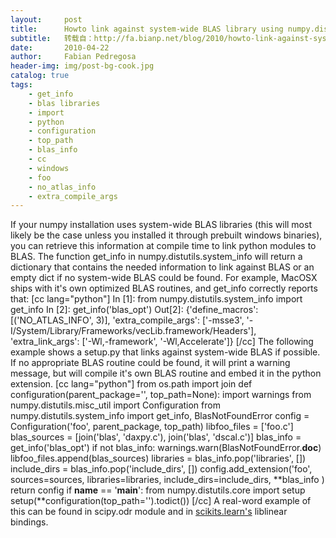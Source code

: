 ```yaml
---
layout:     post
title:      Howto link against system-wide BLAS library using numpy.distutils
subtitle:   转载自：http://fa.bianp.net/blog/2010/howto-link-against-system-wide-blas-library-using-numpydistutils/
date:       2010-04-22
author:     Fabian Pedregosa
header-img: img/post-bg-cook.jpg
catalog: true
tags:
    - get_info
    - blas libraries
    - import
    - python
    - configuration
    - top_path
    - blas_info
    - cc
    - windows
    - foo
    - no_atlas_info
    - extra_compile_args
---
```


If your numpy installation uses system-wide BLAS libraries (this will
most likely be the case unless you installed it through prebuilt windows
binaries), you can retrieve this information at compile time to link
python modules to BLAS. The function get_info in
numpy.distutils.system_info will return a dictionary that contains the
needed information to link against BLAS or an empty dict if no
system-wide BLAS could be found. For example, MacOSX ships with it's own
optimized BLAS routines, and get_info correctly reports that: [cc
lang="python"] In [1]: from numpy.distutils.system_info import
get_info In [2]: get_info('blas_opt') Out[2]: {'define_macros':
[('NO_ATLAS_INFO', 3)], 'extra_compile_args': ['-msse3',
'-I/System/Library/Frameworks/vecLib.framework/Headers'],
'extra_link_args': ['-Wl,-framework', '-Wl,Accelerate']} [/cc] The
following example shows a setup.py that links against system-wide BLAS
if possible. If no appropriate BLAS routine could be found, it will
print a warning message, but will compile it's own BLAS routine and
embed it in the python extension. [cc lang="python"] from os.path import
join def configuration(parent_package='', top_path=None): import
warnings from numpy.distutils.misc_util import Configuration from
numpy.distutils.system_info import get_info, BlasNotFoundError config
= Configuration('foo', parent_package, top_path) libfoo_files =
['foo.c'] blas_sources = [join('blas', 'daxpy.c'), join('blas',
'dscal.c')] blas_info = get_info('blas_opt') if not blas_info:
warnings.warn(BlasNotFoundError.__doc__)
libfoo_files.append(blas_sources) libraries =
blas_info.pop('libraries', []) include_dirs =
blas_info.pop('include_dirs', []) config.add_extension('foo',
sources=sources, libraries=libraries, include_dirs=include_dirs,
**blas_info ) return config if __name__ == '__main__': from
numpy.distutils.core import setup
setup(**configuration(top_path='').todict()) [/cc] A real-word
example of this can be found in scipy.odr module and in
[scikits.learn's](http://scikit-learn.sourceforge.net/.) liblinear bindings.
